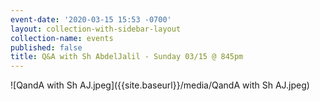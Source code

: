 ```yaml
---
event-date: '2020-03-15 15:53 -0700'
layout: collection-with-sidebar-layout
collection-name: events
published: false
title: Q&A with Sh AbdelJalil - Sunday 03/15 @ 845pm
---
```

![QandA with Sh AJ.jpeg]({{site.baseurl}}/media/QandA with Sh AJ.jpeg)

